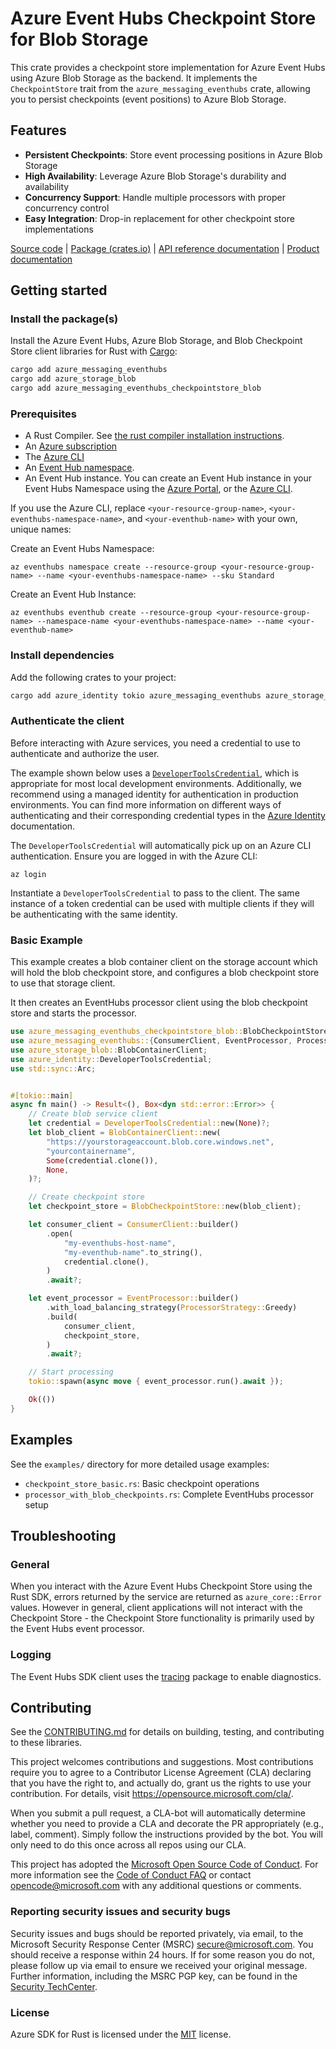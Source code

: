 
# Azure Event Hubs Checkpoint Store for Blob Storage

This crate provides a checkpoint store implementation for Azure Event Hubs using Azure Blob Storage as the backend. It implements the `CheckpointStore` trait from the `azure_messaging_eventhubs` crate, allowing you to persist checkpoints (event positions) to Azure Blob Storage.

## Features

- **Persistent Checkpoints**: Store event processing positions in Azure Blob Storage
- **High Availability**: Leverage Azure Blob Storage's durability and availability
- **Concurrency Support**: Handle multiple processors with proper concurrency control
- **Easy Integration**: Drop-in replacement for other checkpoint store implementations

[Source code] | [Package (crates.io)] | [API reference documentation] | [Product documentation]

## Getting started

### Install the package(s)

Install the Azure Event Hubs, Azure Blob Storage, and Blob Checkpoint Store client libraries for Rust with [Cargo]:

```sh
cargo add azure_messaging_eventhubs
cargo add azure_storage_blob
cargo add azure_messaging_eventhubs_checkpointstore_blob
```

### Prerequisites

- A Rust Compiler. See [the rust compiler installation instructions](https://www.rust-lang.org/tools/install).
- An [Azure subscription]
- The [Azure CLI]
- An [Event Hub namespace](https://learn.microsoft.com/azure/event-hubs/).
- An Event Hub instance. You can create an Event Hub instance in your Event Hubs Namespace using the [Azure Portal](https://learn.microsoft.com/azure/event-hubs/event-hubs-create), or the [Azure CLI](https://learn.microsoft.com/azure/event-hubs/event-hubs-quickstart-cli).

If you use the Azure CLI, replace `<your-resource-group-name>`, `<your-eventhubs-namespace-name>`, and `<your-eventhub-name>` with your own, unique names:

Create an Event Hubs Namespace:

```azurecli
az eventhubs namespace create --resource-group <your-resource-group-name> --name <your-eventhubs-namespace-name> --sku Standard
```

Create an Event Hub Instance:

```azurecli
az eventhubs eventhub create --resource-group <your-resource-group-name> --namespace-name <your-eventhubs-namespace-name> --name <your-eventhub-name>
```

### Install dependencies

Add the following crates to your project:

```sh
cargo add azure_identity tokio azure_messaging_eventhubs azure_storage_blob
```

### Authenticate the client

Before interacting with Azure services, you need a credential to use to authenticate and authorize the user.

The example shown below uses a [`DeveloperToolsCredential`][default_cred_ref], which is appropriate for most local development environments. Additionally, we recommend using a managed identity for authentication in production environments. You can find more information on different ways of authenticating and their corresponding credential types in the [Azure Identity] documentation.

The `DeveloperToolsCredential` will automatically pick up on an Azure CLI authentication. Ensure you are logged in with the Azure CLI:

```azurecli
az login
```

Instantiate a `DeveloperToolsCredential` to pass to the client. The same instance of a token credential can be used with multiple clients if they will be authenticating with the same identity.

### Basic Example

This example creates a blob container client on the storage account which will hold the blob checkpoint store, and configures a blob checkpoint store to use that storage client.

It then creates an EventHubs processor client using the blob checkpoint store and starts the processor.

```rust no_run
use azure_messaging_eventhubs_checkpointstore_blob::BlobCheckpointStore;
use azure_messaging_eventhubs::{ConsumerClient, EventProcessor, ProcessorStrategy};
use azure_storage_blob::BlobContainerClient;
use azure_identity::DeveloperToolsCredential;
use std::sync::Arc;


#[tokio::main]
async fn main() -> Result<(), Box<dyn std::error::Error>> {
    // Create blob service client
    let credential = DeveloperToolsCredential::new(None)?;
    let blob_client = BlobContainerClient::new(
        "https://yourstorageaccount.blob.core.windows.net",
        "yourcontainername",
        Some(credential.clone()),
        None,
    )?;

    // Create checkpoint store
    let checkpoint_store = BlobCheckpointStore::new(blob_client);

    let consumer_client = ConsumerClient::builder()
        .open(
            "my-eventhubs-host-name",
            "my-eventhub-name".to_string(),
            credential.clone(),
        )
        .await?;

    let event_processor = EventProcessor::builder()
        .with_load_balancing_strategy(ProcessorStrategy::Greedy)
        .build(
            consumer_client,
            checkpoint_store,
        )
        .await?;

    // Start processing
    tokio::spawn(async move { event_processor.run().await });

    Ok(())
}
```

## Examples

See the `examples/` directory for more detailed usage examples:

- `checkpoint_store_basic.rs`: Basic checkpoint operations
- `processor_with_blob_checkpoints.rs`: Complete EventHubs processor setup

## Troubleshooting

### General

When you interact with the Azure Event Hubs Checkpoint Store  using the Rust SDK, errors returned by the service are returned as `azure_core::Error` values. However in general, client applications will not interact with the Checkpoint Store - the Checkpoint Store functionality is primarily used by the Event Hubs event processor.

### Logging

The Event Hubs SDK client uses the [tracing](https://docs.rs/tracing/latest/tracing/) package to
enable diagnostics.

## Contributing

See the [CONTRIBUTING.md] for details on building, testing, and contributing to these libraries.

This project welcomes contributions and suggestions. Most contributions require you to agree to a Contributor License Agreement (CLA) declaring that you have the right to, and actually do, grant us the rights to use your contribution. For details, visit <https://opensource.microsoft.com/cla/>.

When you submit a pull request, a CLA-bot will automatically determine whether you need to provide a CLA and decorate the PR appropriately (e.g., label, comment). Simply follow the instructions provided by the bot. You will only need to do this once across all repos using our CLA.

This project has adopted the [Microsoft Open Source Code of Conduct]. For more information see the [Code of Conduct FAQ] or contact <opencode@microsoft.com> with any additional questions or comments.

### Reporting security issues and security bugs

Security issues and bugs should be reported privately, via email, to the Microsoft Security Response Center (MSRC) <secure@microsoft.com>. You should receive a response within 24 hours. If for some reason you do not, please follow up via email to ensure we received your original message. Further information, including the MSRC PGP key, can be found in the [Security TechCenter](https://www.microsoft.com/msrc/faqs-report-an-issue).

### License

Azure SDK for Rust is licensed under the [MIT](https://github.com/Azure/azure-sdk-for-cpp/blob/main/LICENSE.txt) license.

<!-- LINKS -->
<!--[API reference documentation]: https://docs.rs/azure_messaging_eventhubs_checkpointstore_blob/latest/azure_messaging_eventhubs_checkpointstore_blob-->
[API reference documentation]: https://docs.rs/azure_messaging_eventhubs/latest/azure_messaging_eventhubs
[Azure CLI]: https://learn.microsoft.com/cli/azure
[Azure subscription]: https://azure.microsoft.com/free/
[Azure Identity]: https://github.com/Azure/azure-sdk-for-rust/tree/main/sdk/identity/azure_identity
[Microsoft Open Source Code of Conduct]: https://opensource.microsoft.com/codeofconduct/
[Product documentation]: https://learn.microsoft.com/azure/event-hubs/
[Cargo]: https://crates.io/
<!--[Package (crates.io)]: https://crates.io/crates/azure_messaging_eventhubs_checkpointstore_blob-->
[Package (crates.io)]: https://crates.io/crates/azure_messaging_eventhubs
[Source code]: https://github.com/Azure/azure-sdk-for-rust/tree/main/sdk/eventhubs/azure_messaging_eventhubs_checkpointstore_blob/src
[CONTRIBUTING.md]: https://github.com/Azure/azure-sdk-for-rust/blob/main/CONTRIBUTING.md
[Code of Conduct FAQ]: https://opensource.microsoft.com/codeofconduct/faq/
[default_cred_ref]: https://docs.rs/azure_identity/latest/azure_identity/struct.DeveloperToolsCredential.html
